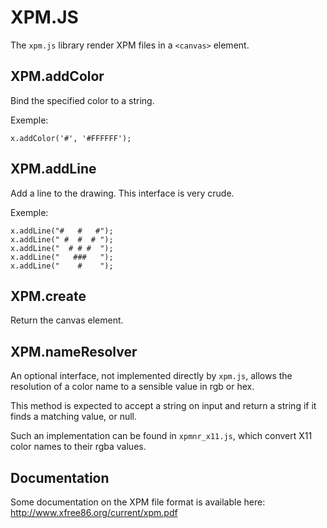 XPM.JS
======

The `xpm.js` library render XPM files in a `<canvas>` element.

XPM.addColor
------------

Bind the specified color to a string.

Exemple:

    x.addColor('#', '#FFFFFF');

XPM.addLine
-----------

Add a line to the drawing. This interface is very crude.

Exemple:

    x.addLine("#   #   #");
    x.addLine(" #  #  # ");
    x.addLine("  # # #  ");
    x.addLine("   ###   ");
    x.addLine("    #    ");

XPM.create
----------

Return the canvas element.

XPM.nameResolver
----------------

An optional interface, not implemented directly by `xpm.js`, allows the
resolution of a color name to a sensible value in rgb or hex.

This method is expected to accept a string on input and return a string
if it finds a matching value, or null.

Such an implementation can be found in `xpmnr_x11.js`, which convert X11
color names to their rgba values.

Documentation
-------------

Some documentation on the XPM file format is available here:
http://www.xfree86.org/current/xpm.pdf
